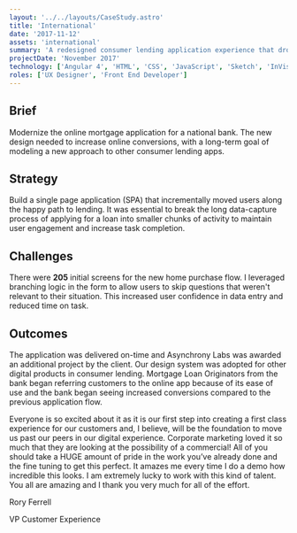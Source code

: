 ```yaml
---
layout: '../../layouts/CaseStudy.astro'
title: 'International'
date: '2017-11-12'
assets: 'international'
summary: 'A redesigned consumer lending application experience that drove new borrowers to a national bank.'
projectDate: 'November 2017'
technology: ['Angular 4', 'HTML', 'CSS', 'JavaScript', 'Sketch', 'InVision', 'Cypress']
roles: ['UX Designer', 'Front End Developer']
---
```


## Brief

Modernize the online mortgage application for a national bank. The new design needed to increase online conversions, with a long-term goal of modeling a new approach to other consumer lending apps.

## Strategy

Build a single page application (SPA) that incrementally moved users along the happy path to lending. It was essential to break the long data-capture process of applying for a loan into smaller chunks of activity to maintain user engagement and increase task completion.

## Challenges

There were **205** initial screens for the new home purchase flow. I leveraged branching logic in the form to allow users to skip questions that weren't relevant to their situation. This increased user confidence in data entry and reduced time on task.

## Outcomes

The application was delivered on-time and Asynchrony Labs was awarded an additional project by the client. Our design system was adopted for other digital products in consumer lending. Mortgage Loan Originators from the bank began referring customers to the online app because of its ease of use and the bank began seeing increased conversions compared to the previous application flow.

<div>
  <p>Everyone is so excited about it as it is our first step into creating a first class experience for our customers and, I believe, will be the foundation to move us past our peers in our digital experience. Corporate marketing loved it so much that they are looking at the possibility of a commercial! All of you should take a HUGE amount of pride in the work you’ve already done and the fine tuning to get this perfect. It amazes me every time I do a demo how incredible this looks. I am extremely lucky to work with this kind of talent. You all are amazing and I thank you very much for all of the effort.</p>
  <p>Rory Ferrell</p>
  <p>VP Customer Experience</p>
</div>
